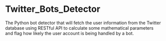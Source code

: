 # Twitter_Bots_Detector
The Python bot detector that will fetch the user information from the Twitter database using RESTful API to calculate some mathematical parameters and flag how likely the user account is being handled by a bot.
